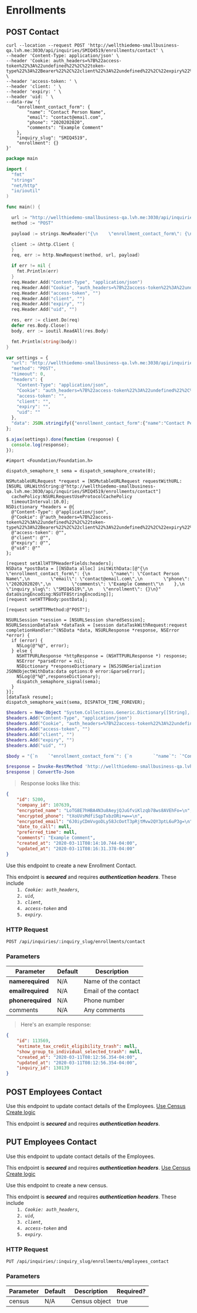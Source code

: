 # Enrollments

## POST Contact

```shell
curl --location --request POST 'http://wellthiedemo-smallbusiness-qa.lvh.me:3030/api/inquiries/SMIQ4519/enrollments/contact' \
--header 'Content-Type: application/json' \
--header 'Cookie: auth_headers=%7B%22access-token%22%3A%22undefined%22%2C%22token-type%22%3A%22Bearer%22%2C%22client%22%3A%22undefined%22%2C%22expiry%22%3A%22undefined%22%2C%22uid%22%3A%22undefined%22%7D' \
--header 'access-token: ' \
--header 'client: ' \
--header 'expiry: ' \
--header 'uid: ' \
--data-raw '{
    "enrollment_contact_form": {
        "name": "Contact Person Name",
        "email": "contact@email.com",
        "phone": "2020202020",
        "comments": "Example Comment"
    },
    "inquiry_slug": "SMIQ4519",
    "enrollment": {}
}'
```

```go
package main

import (
  "fmt"
  "strings"
  "net/http"
  "io/ioutil"
)

func main() {

  url := "http://wellthiedemo-smallbusiness-qa.lvh.me:3030/api/inquiries/SMIQ4519/enrollments/contact"
  method := "POST"

  payload := strings.NewReader("{\n    \"enrollment_contact_form\": {\n        \"name\": \"Contact Person Name\",\n        \"email\": \"contact@email.com\",\n        \"phone\": \"2020202020\",\n        \"comments\": \"Example Comment\"\n    },\n    \"inquiry_slug\": \"SMIQ4519\",\n    \"enrollment\": {}\n}")

  client := &http.Client {
  }
  req, err := http.NewRequest(method, url, payload)

  if err != nil {
    fmt.Println(err)
  }
  req.Header.Add("Content-Type", "application/json")
  req.Header.Add("Cookie", "auth_headers=%7B%22access-token%22%3A%22undefined%22%2C%22token-type%22%3A%22Bearer%22%2C%22client%22%3A%22undefined%22%2C%22expiry%22%3A%22undefined%22%2C%22uid%22%3A%22undefined%22%7D")
  req.Header.Add("access-token", "")
  req.Header.Add("client", "")
  req.Header.Add("expiry", "")
  req.Header.Add("uid", "")

  res, err := client.Do(req)
  defer res.Body.Close()
  body, err := ioutil.ReadAll(res.Body)

  fmt.Println(string(body))
}
```

```javascript
var settings = {
  "url": "http://wellthiedemo-smallbusiness-qa.lvh.me:3030/api/inquiries/SMIQ4519/enrollments/contact",
  "method": "POST",
  "timeout": 0,
  "headers": {
    "Content-Type": "application/json",
    "Cookie": "auth_headers=%7B%22access-token%22%3A%22undefined%22%2C%22token-type%22%3A%22Bearer%22%2C%22client%22%3A%22undefined%22%2C%22expiry%22%3A%22undefined%22%2C%22uid%22%3A%22undefined%22%7D",
    "access-token": "",
    "client": "",
    "expiry": "",
    "uid": ""
  },
  "data": JSON.stringify({"enrollment_contact_form":{"name":"Contact Person Name","email":"contact@email.com","phone":"2020202020","comments":"Example Comment"},"inquiry_slug":"SMIQ4519","enrollment":{}}),
};

$.ajax(settings).done(function (response) {
  console.log(response);
});
```

```objective_c
#import <Foundation/Foundation.h>

dispatch_semaphore_t sema = dispatch_semaphore_create(0);

NSMutableURLRequest *request = [NSMutableURLRequest requestWithURL:[NSURL URLWithString:@"http://wellthiedemo-smallbusiness-qa.lvh.me:3030/api/inquiries/SMIQ4519/enrollments/contact"]
  cachePolicy:NSURLRequestUseProtocolCachePolicy
  timeoutInterval:10.0];
NSDictionary *headers = @{
  @"Content-Type": @"application/json",
  @"Cookie": @"auth_headers=%7B%22access-token%22%3A%22undefined%22%2C%22token-type%22%3A%22Bearer%22%2C%22client%22%3A%22undefined%22%2C%22expiry%22%3A%22undefined%22%2C%22uid%22%3A%22undefined%22%7D",
  @"access-token": @"",
  @"client": @"",
  @"expiry": @"",
  @"uid": @""
};

[request setAllHTTPHeaderFields:headers];
NSData *postData = [[NSData alloc] initWithData:[@"{\n    \"enrollment_contact_form\": {\n        \"name\": \"Contact Person Name\",\n        \"email\": \"contact@email.com\",\n        \"phone\": \"2020202020\",\n        \"comments\": \"Example Comment\"\n    },\n    \"inquiry_slug\": \"SMIQ4519\",\n    \"enrollment\": {}\n}" dataUsingEncoding:NSUTF8StringEncoding]];
[request setHTTPBody:postData];

[request setHTTPMethod:@"POST"];

NSURLSession *session = [NSURLSession sharedSession];
NSURLSessionDataTask *dataTask = [session dataTaskWithRequest:request
completionHandler:^(NSData *data, NSURLResponse *response, NSError *error) {
  if (error) {
    NSLog(@"%@", error);
  } else {
    NSHTTPURLResponse *httpResponse = (NSHTTPURLResponse *) response;
    NSError *parseError = nil;
    NSDictionary *responseDictionary = [NSJSONSerialization JSONObjectWithData:data options:0 error:&parseError];
    NSLog(@"%@",responseDictionary);
    dispatch_semaphore_signal(sema);
  }
}];
[dataTask resume];
dispatch_semaphore_wait(sema, DISPATCH_TIME_FOREVER);
```

```powershell
$headers = New-Object "System.Collections.Generic.Dictionary[[String],[String]]"
$headers.Add("Content-Type", "application/json")
$headers.Add("Cookie", "auth_headers=%7B%22access-token%22%3A%22undefined%22%2C%22token-type%22%3A%22Bearer%22%2C%22client%22%3A%22undefined%22%2C%22expiry%22%3A%22undefined%22%2C%22uid%22%3A%22undefined%22%7D")
$headers.Add("access-token", "")
$headers.Add("client", "")
$headers.Add("expiry", "")
$headers.Add("uid", "")

$body = "{`n    `"enrollment_contact_form`": {`n        `"name`": `"Contact Person Name`",`n        `"email`": `"contact@email.com`",`n        `"phone`": `"2020202020`",`n        `"comments`": `"Example Comment`"`n    },`n    `"inquiry_slug`": `"SMIQ4519`",`n    `"enrollment`": {}`n}"

$response = Invoke-RestMethod 'http://wellthiedemo-smallbusiness-qa.lvh.me:3030/api/inquiries/SMIQ4519/enrollments/contact' -Method 'POST' -Headers $headers -Body $body
$response | ConvertTo-Json
```

> Response looks like this:

```json
{
    "id": 5200,
    "company_id": 107639,
    "encrypted_name": "LoTG8E7hHBA4N3u8AeyjQJuGfviKlzqb78ws8AVEhFo=\n",
    "encrypted_phone": "tXoUVsMdfiSqpTxbzORi+w==\n",
    "encrypted_email": "6J0iyCDmVvgoDLy58JcOotT3pRjtMvw2QY3ptL6uP3g=\n",
    "date_to_call": null,
    "preferred_time": null,
    "comments": "Example Comment",
    "created_at": "2020-03-11T08:14:10.744-04:00",
    "updated_at": "2020-03-11T08:16:31.378-04:00"
}
```

Use this endpoint to create a new Enrollment Contact.

<aside class="notice">
  This endpoint is <strong><i>secured</i></strong> and requires <strong><i>authentication headers</i></strong>. These include 
  <br/><code style="margin-left: 30px">1. <i>Cookie: auth_headers</i></code>,
  <br/><code style="margin-left: 30px">2. <i>uid</i></code>,
  <br/><code style="margin-left: 30px">3. <i>client</i></code>,
  <br/><code style="margin-left: 30px">4. <i>access-token</i></code> and 
  <br/><code style="margin-left: 30px">5. <i>expiry</i></code>.
</aside>

### HTTP Request

`POST /api/inquiries/:inquiry_slug/enrollments/contact`

### Parameters

Parameter                                         | Default   | Description
------------------------------------------------- | --------- | -------------------
<strong>name</strong><strong>required</strong>    | N/A       | Name of the contact
<strong>email</strong><strong>required</strong>   | N/A       | Email of the contact
<strong>phone</strong><strong>required</strong>   | N/A       | Phone number
comments                                          | N/A       | Any comments

> Here's an example response:

```json
{
    "id": 113569,
    "estimate_tax_credit_eligibility_trash": null,
    "show_group_to_individual_selected_trash": null,
    "created_at": "2020-03-11T08:12:56.354-04:00",
    "updated_at": "2020-03-11T08:12:56.354-04:00",
    "inquiry_id": 130139
}
```

## POST Employees Contact

Use this endpoint to update contact details of the Employees.
[Use Census Create logic](#create-census)
<aside class="notice">
  This endpoint is <strong><i>secured</i></strong> and requires <strong><i>authentication headers</i></strong>.
</aside>

## PUT Employees Contact
Use this endpoint to update contact details of the Employees.


<aside class="notice">
  This endpoint is <strong><i>secured</i></strong> and requires <strong><i>authentication headers</i></strong>.
  <a href="#create-census">Use Census Create logic</a>
</aside>

Use this endpoint to create a new census.

<aside class="notice">
  This endpoint is <strong><i>secured</i></strong> and requires <strong><i>authentication headers</i></strong>. These include 
  <br/><code style="margin-left: 30px">1. <i>Cookie: auth_headers</i></code>,
  <br/><code style="margin-left: 30px">2. <i>uid</i></code>,
  <br/><code style="margin-left: 30px">3. <i>client</i></code>,
  <br/><code style="margin-left: 30px">4. <i>access-token</i></code> and 
  <br/><code style="margin-left: 30px">5. <i>expiry</i></code>.
</aside>

### HTTP Request

`PUT /api/inquiries/:inquiry_slug/enrollments/employees_contact`

### Parameters

Parameter    | Default | Description           | Required?
------------ | ------- | --------------------- | ----------
census       | N/A     | Census object         | true
